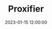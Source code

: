 ---
layout: inner
position: left
title: 'Proxifier'
date: 2023-01-15 12:00:00
categories: development
tags: Python HTML Selenium
featured_image: '/img/posts/07_proxifier-server.png'
project_link: 'https://github.com/MeowyPouncer/proxifier-server'
button_icon: 'github'
button_text: 'Project Link'
lead_text: 'A web application that proxies content from external sites through Selenium and basic user authentication: script development, server deployment'
---